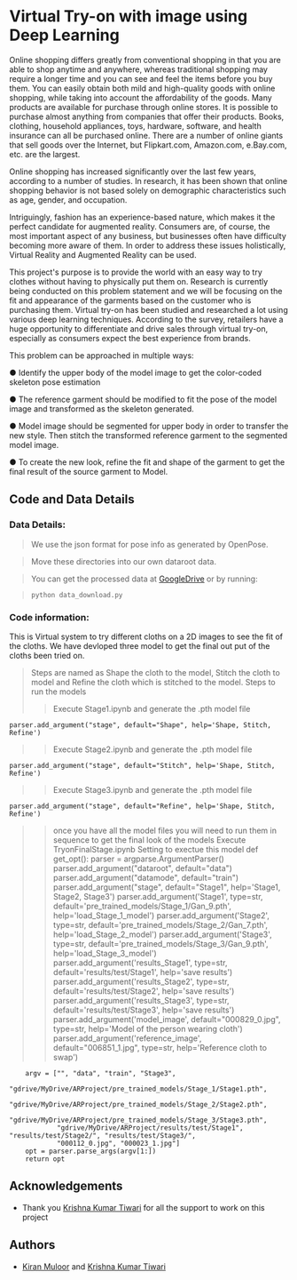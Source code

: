 
# Virtual Try-on with image using Deep Learning

Online shopping differs greatly from conventional shopping in that you are able to shop anytime and anywhere, whereas traditional shopping may require a longer time and you can see and feel the items before you buy them. You can easily obtain both mild and high-quality goods with online shopping, while taking into account the affordability of the goods. Many products are available for purchase through online stores. It is possible to purchase almost anything from companies that offer their products. Books, clothing, household appliances, toys, hardware, software, and health insurance can all be purchased online. There are a number of online giants that sell goods over the Internet, but Flipkart.com, Amazon.com, e.Bay.com, etc. are the largest.

Online shopping has increased significantly over the last few years, according to a number of studies. In research, it has been shown that online shopping behavior is not based solely on demographic characteristics such as age, gender, and occupation.

Intriguingly, fashion has an experience-based nature, which makes it the perfect candidate for augmented reality. Consumers are, of course, the most important aspect of any business, but businesses often have difficulty becoming more aware of them. In order to address these issues holistically, Virtual Reality and Augmented Reality can be used.

This project's purpose is to provide the world with an easy way to try clothes without having to physically put them on. Research is currently being conducted on this problem statement and we will be focusing on the fit and appearance of the garments based on the customer who is purchasing them. Virtual try-on has been studied and researched a lot using various deep learning techniques. According to the survey, retailers have a huge opportunity to differentiate and drive sales through virtual try-on, especially as consumers expect the best experience from brands.

This problem can be approached in multiple ways:

●	Identify the upper body of the model image to get the color-coded skeleton pose estimation

●	The reference garment should be modified to fit the pose of the model image and transformed as the skeleton generated.

●	Model image should be segmented for upper body in order to transfer the new style. Then stitch the transformed reference garment to the segmented model image.

●	To create the new look, refine the fit and shape of the garment to get the final result of the source garment to Model.


## Code and Data Details
### Data Details:
> We use the json format for pose info as generated by OpenPose.

> Move these directories into our own dataroot data.

> You can get the processed data at [GoogleDrive](https://drive.google.com/open?id=1MxCUvKxejnwWnoZ-KoCyMCXo3TLhRuTo) or by running:

> `python data_download.py`

### Code information:
This is Virtual system to try different cloths on a 2D images to see the fit of the cloths. We have devloped three model to get the final out put of the cloths been tried on.
>Steps are named as Shape the cloth to the model, Stitch the cloth to model and Refine the cloth which is stitched to the model.
>Steps to run the models
>>Execute Stage1.ipynb and generate the .pth model file
>>
    parser.add_argument("stage", default="Shape", help='Shape, Stitch, Refine')
>>Execute Stage2.ipynb and generate the .pth model file
>>
    parser.add_argument("stage", default="Stitch", help='Shape, Stitch, Refine')
>>Execute Stage3.ipynb and generate the .pth model file
>>
    parser.add_argument("stage", default="Refine", help='Shape, Stitch, Refine')
    
>> once you have all the model files you will need to run them in sequence to get the final look of the models
>>Execute TryonFinalStage.ipynb
    Setting to exectue this model
    def get_opt():
        parser = argparse.ArgumentParser()
        parser.add_argument("dataroot", default="data")
        parser.add_argument("datamode", default="train")
        parser.add_argument("stage", default="Stage1", help='Stage1, Stage2, Stage3')
        parser.add_argument('Stage1', type=str, default='pre_trained_models/Stage_1/Gan_9.pth', help='load_Stage_1_model')
        parser.add_argument('Stage2', type=str, default='pre_trained_models/Stage_2/Gan_7.pth', help='load_Stage_2_model')
        parser.add_argument('Stage3', type=str, default='pre_trained_models/Stage_3/Gan_9.pth', help='load_Stage_3_model')
        parser.add_argument('results_Stage1', type=str, default='results/test/Stage1', help='save results')
        parser.add_argument('results_Stage2', type=str, default='results/test/Stage2', help='save results')
        parser.add_argument('results_Stage3', type=str, default='results/test/Stage3', help='save results')
        parser.add_argument('model_image', default="000829_0.jpg", type=str, help='Model of the person wearing cloth')
        parser.add_argument('reference_image', default="006851_1.jpg", type=str, help='Reference cloth to swap')

        argv = ["", "data", "train", "Stage3",
                "gdrive/MyDrive/ARProject/pre_trained_models/Stage_1/Stage1.pth", 
                "gdrive/MyDrive/ARProject/pre_trained_models/Stage_2/Stage2.pth",
                "gdrive/MyDrive/ARProject/pre_trained_models/Stage_3/Stage3.pth",
                "gdrive/MyDrive/ARProject/results/test/Stage1", "results/test/Stage2/", "results/test/Stage3/",
                "000112_0.jpg", "000023_1.jpg"]
        opt = parser.parse_args(argv[1:])
        return opt
## Acknowledgements

 - Thank you [Krishna Kumar Tiwari](https://www.linkedin.com/in/agentkk/) for all the support to work on this project
 
## Authors

- [Kiran Muloor](https://www.linkedin.com/in/kmuloor/) and [Krishna Kumar Tiwari](https://www.linkedin.com/in/agentkk/)

  
